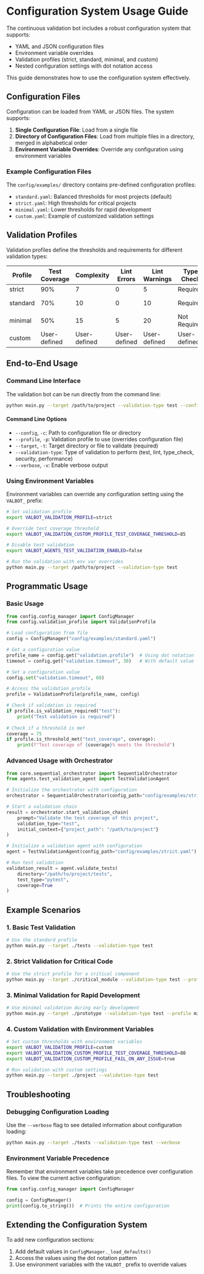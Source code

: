 # Configuration System Usage Guide

The continuous validation bot includes a robust configuration system that supports:
- YAML and JSON configuration files
- Environment variable overrides
- Validation profiles (strict, standard, minimal, and custom)
- Nested configuration settings with dot notation access

This guide demonstrates how to use the configuration system effectively.

## Configuration Files

Configuration can be loaded from YAML or JSON files. The system supports:

1. **Single Configuration File**: Load from a single file
2. **Directory of Configuration Files**: Load from multiple files in a directory, merged in alphabetical order
3. **Environment Variable Overrides**: Override any configuration using environment variables

### Example Configuration Files

The `config/examples/` directory contains pre-defined configuration profiles:

- `standard.yaml`: Balanced thresholds for most projects (default)
- `strict.yaml`: High thresholds for critical projects
- `minimal.yaml`: Lower thresholds for rapid development
- `custom.yaml`: Example of customized validation settings

## Validation Profiles

Validation profiles define the thresholds and requirements for different validation types:

| Profile  | Test Coverage | Complexity | Lint Errors | Lint Warnings | Type Check | Security Scan | Performance |
|----------|---------------|------------|-------------|---------------|------------|---------------|-------------|
| strict   | 90%           | 7          | 0           | 5             | Required   | Required      | Required    |
| standard | 70%           | 10         | 0           | 10            | Required   | Not Required  | Not Required|
| minimal  | 50%           | 15         | 5           | 20            | Not Required| Not Required | Not Required|
| custom   | User-defined  | User-defined| User-defined| User-defined  | User-defined| User-defined | User-defined|

## End-to-End Usage

### Command Line Interface

The validation bot can be run directly from the command line:

```bash
python main.py --target /path/to/project --validation-type test --config config/examples/standard.yaml
```

#### Command Line Options

- `--config`, `-c`: Path to configuration file or directory
- `--profile`, `-p`: Validation profile to use (overrides configuration file)
- `--target`, `-t`: Target directory or file to validate (required)
- `--validation-type`: Type of validation to perform (test, lint, type_check, security, performance)
- `--verbose`, `-v`: Enable verbose output

### Using Environment Variables

Environment variables can override any configuration setting using the `VALBOT_` prefix:

```bash
# Set validation profile
export VALBOT_VALIDATION_PROFILE=strict

# Override test coverage threshold
export VALBOT_VALIDATION_CUSTOM_PROFILE_TEST_COVERAGE_THRESHOLD=85

# Disable test validation
export VALBOT_AGENTS_TEST_VALIDATION_ENABLED=false

# Run the validation with env var overrides
python main.py --target /path/to/project --validation-type test
```

## Programmatic Usage

### Basic Usage

```python
from config.config_manager import ConfigManager
from config.validation_profile import ValidationProfile

# Load configuration from file
config = ConfigManager("config/examples/standard.yaml")

# Get a configuration value
profile_name = config.get("validation.profile")  # Using dot notation
timeout = config.get("validation.timeout", 30)   # With default value

# Set a configuration value
config.set("validation.timeout", 60)

# Access the validation profile
profile = ValidationProfile(profile_name, config)

# Check if validation is required
if profile.is_validation_required("test"):
    print("Test validation is required")
    
# Check if a threshold is met
coverage = 75
if profile.is_threshold_met("test_coverage", coverage):
    print(f"Test coverage of {coverage}% meets the threshold")
```

### Advanced Usage with Orchestrator

```python
from core.sequential_orchestrator import SequentialOrchestrator
from agents.test_validation_agent import TestValidationAgent

# Initialize the orchestrator with configuration
orchestrator = SequentialOrchestrator(config_path="config/examples/strict.yaml")

# Start a validation chain
result = orchestrator.start_validation_chain(
    prompt="Validate the test coverage of this project",
    validation_type="test",
    initial_context={"project_path": "/path/to/project"}
)

# Initialize a validation agent with configuration
agent = TestValidationAgent(config_path="config/examples/strict.yaml")

# Run test validation
validation_result = agent.validate_tests(
    directory="/path/to/project/tests",
    test_type="pytest",
    coverage=True
)
```

## Example Scenarios

### 1. Basic Test Validation

```bash
# Use the standard profile
python main.py --target ./tests --validation-type test
```

### 2. Strict Validation for Critical Code

```bash
# Use the strict profile for a critical component
python main.py --target ./critical_module --validation-type test --profile strict
```

### 3. Minimal Validation for Rapid Development

```bash
# Use minimal validation during early development
python main.py --target ./prototype --validation-type test --profile minimal
```

### 4. Custom Validation with Environment Variables

```bash
# Set custom thresholds with environment variables
export VALBOT_VALIDATION_PROFILE=custom
export VALBOT_VALIDATION_CUSTOM_PROFILE_TEST_COVERAGE_THRESHOLD=80
export VALBOT_VALIDATION_CUSTOM_PROFILE_FAIL_ON_ANY_ISSUE=true

# Run validation with custom settings
python main.py --target ./project --validation-type test
```

## Troubleshooting

### Debugging Configuration Loading

Use the `--verbose` flag to see detailed information about configuration loading:

```bash
python main.py --target ./tests --validation-type test --verbose
```

### Environment Variable Precedence

Remember that environment variables take precedence over configuration files. To view the current active configuration:

```python
from config.config_manager import ConfigManager

config = ConfigManager()
print(config.to_string())  # Prints the entire configuration
```

## Extending the Configuration System

To add new configuration sections:

1. Add default values in `ConfigManager._load_defaults()`
2. Access the values using the dot notation pattern
3. Use environment variables with the `VALBOT_` prefix to override values
